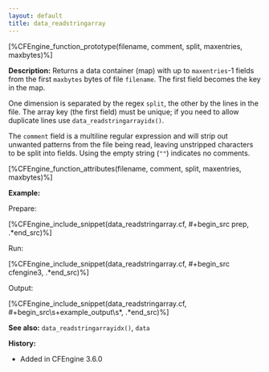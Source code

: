 ```yaml
---
layout: default
title: data_readstringarray
---
```


[%CFEngine_function_prototype(filename, comment, split, maxentries, maxbytes)%]

**Description:** Returns a data container (map) with up to
`maxentries`-1 fields from the first `maxbytes` bytes of file
`filename`.  The first field becomes the key in the map.

One dimension is separated by the regex `split`, the other by the
lines in the file. The array key (the first field) must be unique; if
you need to allow duplicate lines use `data_readstringarrayidx()`.

The `comment` field is a multiline regular expression and will strip out
unwanted patterns from the file being read, leaving unstripped characters to be
split into fields. Using the empty string (`""`) indicates no comments.

[%CFEngine_function_attributes(filename, comment, split, maxentries, maxbytes)%]

**Example:**

Prepare:

[%CFEngine_include_snippet(data_readstringarray.cf, #\+begin_src prep, .*end_src)%]

Run:

[%CFEngine_include_snippet(data_readstringarray.cf, #\+begin_src cfengine3, .*end_src)%]

Output:

[%CFEngine_include_snippet(data_readstringarray.cf, #\+begin_src\s+example_output\s*, .*end_src)%]

**See also:** `data_readstringarrayidx()`, `data`

**History:**

* Added in CFEngine 3.6.0
